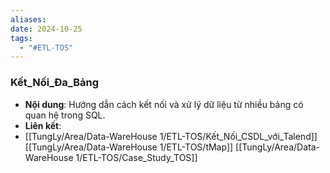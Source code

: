 ```yaml
---
aliases: 
date: 2024-10-25
tags:
  - "#ETL-TOS"
---
```

### Kết_Nối_Đa_Bảng
   - **Nội dung**: Hướng dẫn cách kết nối và xử lý dữ liệu từ nhiều bảng có quan hệ trong SQL.
   - **Liên kết**:
   - [[TungLy/Area/Data-WareHouse 1/ETL-TOS/Kết_Nối_CSDL_với_Talend]]
    [[TungLy/Area/Data-WareHouse 1/ETL-TOS/tMap]]
    [[TungLy/Area/Data-WareHouse 1/ETL-TOS/Case_Study_TOS]]
